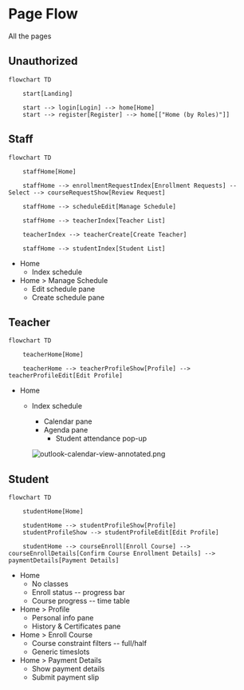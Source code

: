 # Page Flow

All the pages

## Unauthorized

```mermaid
flowchart TD

    start[Landing]
    
    start --> login[Login] --> home[Home]
    start --> register[Register] --> home[["Home (by Roles)"]]
```

## Staff

```mermaid
flowchart TD

    staffHome[Home]

    staffHome --> enrollmentRequestIndex[Enrollment Requests] -- Select --> courseRequestShow[Review Request]

    staffHome --> scheduleEdit[Manage Schedule]

    staffHome --> teacherIndex[Teacher List]

    teacherIndex --> teacherCreate[Create Teacher]

    staffHome --> studentIndex[Student List]
```

- Home
    - Index schedule
- Home > Manage Schedule
    - Edit schedule pane
    - Create schedule pane

## Teacher

```mermaid
flowchart TD

    teacherHome[Home]

    teacherHome --> teacherProfileShow[Profile] --> teacherProfileEdit[Edit Profile]
```

- Home
    - Index schedule
        - Calendar pane
        - Agenda pane
            - Student attendance pop-up

        ![outlook-calendar-view-annotated.png](../images/outlook-calendar-view-annotated.png)

## Student

```mermaid
flowchart TD

    studentHome[Home]

    studentHome --> studentProfileShow[Profile]
    studentProfileShow --> studentProfileEdit[Edit Profile]

    studentHome --> courseEnroll[Enroll Course] --> courseEnrollDetails[Confirm Course Enrollment Details] --> paymentDetails[Payment Details]
```

- Home
    - No classes
    - Enroll status -- progress bar
    - Course progress -- time table
- Home > Profile
    - Personal info pane
    - History & Certificates pane
- Home > Enroll Course
    - Course constraint filters -- full/half
    - Generic timeslots
- Home > Payment Details
    - Show payment details
    - Submit payment slip
